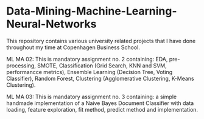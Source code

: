 # Data-Mining-Machine-Learning-Neural-Networks
This repository contains various university related projects that I have done throughout my time at Copenhagen Business School.

ML MA 02:
This is mandatory assignment no. 2 containing: EDA, pre-processing, SMOTE, Classification (Grid Search, KNN and SVM, performancce metrics), Ensemble Learning (Decision Tree, Voting Classifier), Random Forest, Clustering (Agglomerative Clustering, K-Means Clustering).

ML MA 03:
This is mandatory assignment no. 3 containing: a simple handmade implementation of a Naive Bayes Document Classifier with data loading, feature exploration, fit method, predict method and implementation.

